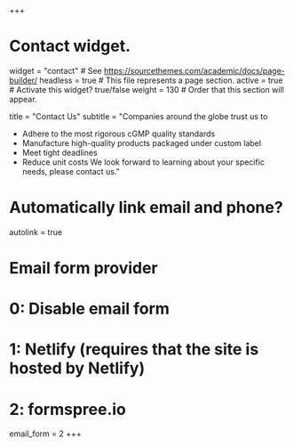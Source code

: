 +++
# Contact widget.
widget = "contact"  # See https://sourcethemes.com/academic/docs/page-builder/
headless = true  # This file represents a page section.
active = true  # Activate this widget? true/false
weight = 130  # Order that this section will appear.

title = "Contact Us"
subtitle = "Companies around the globe trust us to
- Adhere to the most rigorous cGMP quality standards
- Manufacture high-quality products packaged under custom label
- Meet tight deadlines
- Reduce unit costs
We look forward to learning about your specific needs, please contact us."

# Automatically link email and phone?
autolink = true

# Email form provider
#   0: Disable email form
#   1: Netlify (requires that the site is hosted by Netlify)
#   2: formspree.io
email_form = 2
+++
